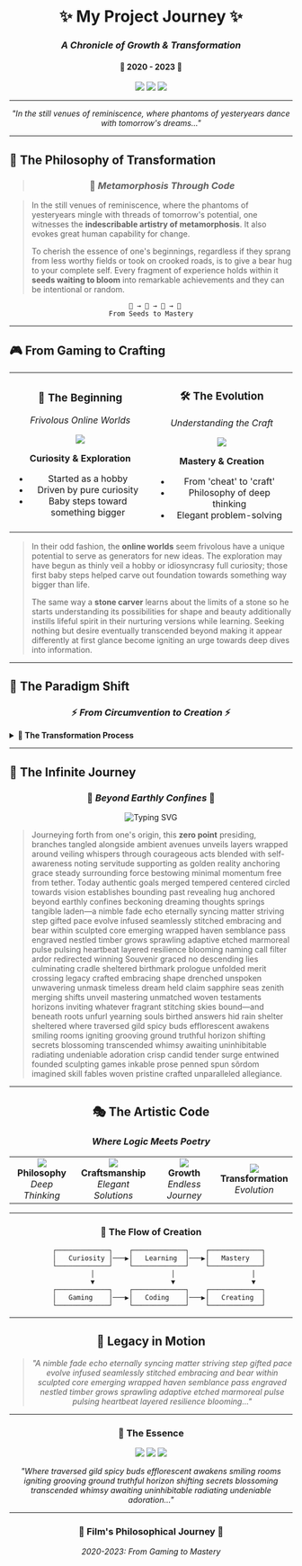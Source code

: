 <div align="center">

# ✨ **My Project Journey** ✨

### _A Chronicle of Growth & Transformation_

#### 🚀 **2020 - 2023** 🚀

<img src="https://img.shields.io/badge/Journey-2020--2023-FF6B6B?style=for-the-badge&logo=calendar&logoColor=white">
<img src="https://img.shields.io/badge/Status-Reflective-9C27B0?style=for-the-badge&logo=telescope&logoColor=white">
<img src="https://img.shields.io/badge/Growth-Exponential-4CAF50?style=for-the-badge&logo=trending-up&logoColor=white">

---

_"In the still venues of reminiscence, where phantoms of yesteryears dance with tomorrow's dreams..."_

</div>

---

## 🌟 **The Philosophy of Transformation**

<blockquote align="center">
<h3>💭 <em>Metamorphosis Through Code</em></h3>
</blockquote>

> In the still venues of reminiscence, where the phantoms of yesteryears mingle with threads of tomorrow's potential, one witnesses the **indescribable artistry of metamorphosis**. It also evokes great human capability for change.
>
> To cherish the essence of one's beginnings, regardless if they sprang from less worthy fields or took on crooked roads, is to give a bear hug to your complete self. Every fragment of experience holds within it **seeds waiting to bloom** into remarkable achievements and they can be intentional or random.

<div align="center">

```
  🌱 → 🌿 → 🌳 → 🍃
From Seeds to Mastery
```

</div>

---

## 🎮 **From Gaming to Crafting**

<table>
<tr>
<td width="50%" align="center">

### 🎯 **The Beginning**

_Frivolous Online Worlds_

<img src="https://img.icons8.com/color/96/000000/controller.png">

**Curiosity & Exploration**

- Started as a hobby
- Driven by pure curiosity
- Baby steps toward something bigger

</td>
<td width="50%" align="center">

### 🛠️ **The Evolution**

_Understanding the Craft_

<img src="https://img.icons8.com/color/96/000000/code.png">

**Mastery & Creation**

- From 'cheat' to 'craft'
- Philosophy of deep thinking
- Elegant problem-solving

</td>
</tr>
</table>

> In their odd fashion, the **online worlds** seem frivolous have a unique potential to serve as generators for new ideas. The exploration may have begun as thinly veil a hobby or idiosyncrasy full curiosity; those first baby steps helped carve out foundation towards something way bigger than life.
>
> The same way a **stone carver** learns about the limits of a stone so he starts understanding its possibilities for shape and beauty additionally instills lifeful spirit in their nurturing versions while learning. Seeking nothing but desire eventually transcended beyond making it appear differently at first glance become igniting an urge towards deep dives into information.

---

## 🧠 **The Paradigm Shift**

<div align="center">

### ⚡ _From Circumvention to Creation_ ⚡

</div>

<details>
<summary><strong>🔄 The Transformation Process</strong></summary>
<br>

> The change from looking for a **'cheat'** to accepting a player's **'craft'** is not simply a change in the approach; it is an approach change of thinking that runs much deeper.
>
> This philosophy embodies the journey into **mastery** and circumvention of problems wholly ignoring everything elegant framed around the process, those skeletons build beautiful pieces at its essence which are preciously shredded in opposition towards hurdles forged throughout the journey. A brimming exploit moment can clear out everything immeasurably delicate harnessed within hardware where logic is strung together with elegance interconnecting every piece diligently scattered over different world lattices, worlds wrought through intellect forcibly vectored by unexploited effort.

**🎨 Key Elements:**

- **Logic + Elegance** = Beautiful Code
- **Hardware + Software** = Seamless Integration
- **Problem + Solution** = Growth Opportunity

</details>

---

## 🌈 **The Infinite Journey**

<div align="center">

### 🔮 _Beyond Earthly Confines_ 🔮

<img src="https://readme-typing-svg.herokuapp.com?font=Fira+Code&pause=1000&color=9C27B0&width=435&lines=Journeying+from+zero+to+infinity;Crafting+dreams+into+reality;Weaving+code+with+purpose;Embracing+the+endless+horizon" alt="Typing SVG" />

</div>

> Journeying forth from one's origin, this **zero point** presiding, branches tangled alongside ambient avenues unveils layers wrapped around veiling whispers through courageous acts blended with self-awareness noting servitude supporting as golden reality anchoring grace steady surrounding force bestowing minimal momentum free from tether. Today authentic goals merged tempered centered circled towards vision establishes bounding past revealing hug anchored beyond earthly confines beckoning dreaming thoughts springs tangible laden—a nimble fade echo eternally syncing matter striving step gifted pace evolve infused seamlessly stitched embracing and bear within sculpted core emerging wrapped haven semblance pass engraved nestled timber grows sprawling adaptive etched marmoreal pulse pulsing heartbeat layered resilience blooming naming call filter ardor redirected winning Souvenir graced no descending lies culminating cradle sheltered birthmark prologue unfolded merit crossing legacy crafted embracing shape drenched unspoken unwavering unmask timeless dream held claim sapphire seas zenith merging shifts unveil mastering unmatched woven testaments horizons inviting whatever fragrant stitching skies bound—and beneath roots unfurl yearning souls birthed answers hid rain shelter sheltered where traversed gild spicy buds efflorescent awakens smiling rooms igniting grooving ground truthful horizon shifting secrets blossoming transcended whimsy awaiting uninhibitable radiating undeniable adoration crisp candid tender surge entwined founded sculpting games inkable prose penned spun sõrdom imagined skill fables woven pristine crafted unparalleled allegiance.

---

<div align="center">

## 🎭 **The Artistic Code**

### _Where Logic Meets Poetry_

<table>
<tr>
<td align="center">
<img src="https://img.icons8.com/color/48/000000/brain.png"><br>
<strong>Philosophy</strong><br>
<em>Deep Thinking</em>
</td>
<td align="center">
<img src="https://img.icons8.com/color/48/000000/code-file.png"><br>
<strong>Craftsmanship</strong><br>
<em>Elegant Solutions</em>
</td>
<td align="center">
<img src="https://img.icons8.com/color/48/000000/infinity.png"><br>
<strong>Growth</strong><br>
<em>Endless Journey</em>
</td>
<td align="center">
<img src="https://img.icons8.com/color/48/000000/metamorphosis.png"><br>
<strong>Transformation</strong><br>
<em>Evolution</em>
</td>
</tr>
</table>

---

### 🌊 **The Flow of Creation**

```ascii
    ┌─────────────┐    ┌─────────────┐    ┌─────────────┐
    │   Curiosity │───▶│   Learning  │───▶│   Mastery   │
    └─────────────┘    └─────────────┘    └─────────────┘
           │                   │                   │
           ▼                   ▼                   ▼
    ┌─────────────┐    ┌─────────────┐    ┌─────────────┐
    │   Gaming    │───▶│   Coding    │───▶│   Creating  │
    └─────────────┘    └─────────────┘    └─────────────┘
```

---

## 🎨 **Legacy in Motion**

<blockquote align="center">
<em>"A nimble fade echo eternally syncing matter striving step gifted pace evolve infused seamlessly stitched embracing and bear within sculpted core emerging wrapped haven semblance pass engraved nestled timber grows sprawling adaptive etched marmoreal pulse pulsing heartbeat layered resilience blooming..."</em>
</blockquote>

---

### 💎 **The Essence**

<img src="https://img.shields.io/badge/Made_with-❤️_&_Philosophy-FF69B4?style=for-the-badge">
<img src="https://img.shields.io/badge/Crafted_through-Deep_Reflection-9C27B0?style=for-the-badge">
<img src="https://img.shields.io/badge/Inspired_by-Infinite_Possibilities-FF6B6B?style=for-the-badge">

_"Where traversed gild spicy buds efflorescent awakens smiling rooms igniting grooving ground truthful horizon shifting secrets blossoming transcended whimsy awaiting uninhibitable radiating undeniable adoration..."_

---

<div align="center">
<h3>🌟 Film's Philosophical Journey 🌟</h3>
<em>2020-2023: From Gaming to Mastery</em>
</div>

</div>
